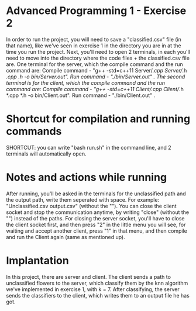 # Advanced Programming 1 - Exercise 2

In order to run the project, you will need to save a "classified.csv" file (in that name), like we've seen in exercise 1
in the directory you are in at the time you run the project. Next, you'll need to open 2 terminals, in each you'll need
to move into the directory where the code files + the classified.csv file are. One terminal for the server, which the
compile command and the run command are:
Compile command - "g++ -std=c++11 Server/*.cpp Server/*.h *.cpp *.h -o bin/Server.out". Run command - "./bin/Server.out"
. The second terminal is for the client, which the compile command and the run command are:
Compile command - "g++ -std=c++11 Client/*.cpp Client/*.h *.cpp *.h -o bin/Client.out". Run command - "./bin/Client.out"
.

# Shortcut for compilation and running commands
SHORTCUT: you can write "bash run.sh" in the command line, and 2 terminals will automatically open.

# Notes and actions while running

After running, you'll be asked in the terminals for the unclassified path and the output path, write them seperated with
space. For example: "Unclassified.csv output.csv" (without the ""). You can close the client socket and stop the
communication anytime, by writing "close" (without the "") instead of the paths. For closing the server socket, you'll
have to close the client socket first, and then press "2" in the little menu you will see, for waiting and accept
another client, press "1" in that menu, and then compile and run the Client again (same as mentioned up).

# Implantation

In this project, there are server and client. The client sends a path to unclassified flowers to the server, which
classify them by the knn algorithm we've implemented in exercise 1, with k = 7. After classifying, the server sends the
classifiers to the client, which writes them to an output file he has got.